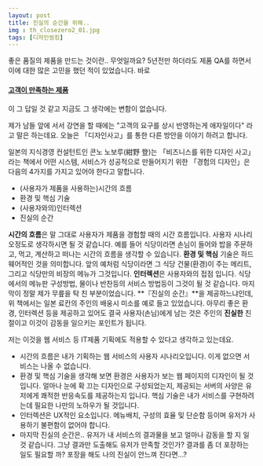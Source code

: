 ```yaml
---
layout: post
title: 진실의 순간을 위해..
img : th_closezero2_01.jpg
tags: [디자인씽킹]
---
```


좋은 품질의 제품을 만드는 것이란.. 무엇일까요? 5년전만 하더라도 제품 QA를 하면서 이에 대한 많은 고민을 했던 적이 있었습니다. 바로 

#### <u>고객이 만족하는 제품</u>

이 그 답일 것 같고 지금도 그 생각에는 변함이 없습니다. 

제가 남들 앞에 서서 강연을 할 때에는 "고객의 요구를 상시 반영하는게 애자일이다" 라고 말은 하는데요. 오늘은 「디자인사고」를 통한 다른 방안을 이야기 하려고 합니다.


일본의 지식경영 컨설턴트인 콘노 노보루(紺野 登)는 「비즈니스를 위한 디자인 사고」라는 책에서 어떤 시스템, 서비스가 성공적으로 만들어지기 위한 「경험의 디자인」은  다음의 4가지를 가지고 있어야 한다고 말합니다.

* (사용자가 제품을 사용하는)시간의 흐름
* 환경 및 핵심 기술
* (사용자와의)인터렉션
* 진실의 순간

**시간의 흐름**은 말 그대로 사용자가 제품을 경험할 때의 시간 흐름입니다. 사용자 시나리오정도로 생각하시면 될 것 같습니다. 예를 들어 식당이라면 손님이 들어와 밥을 주문하고, 먹고, 계산하고 떠나는 시간의 흐름을 생각할 수 있습니다.
**환경 및 핵심** 기술은 하드웨어적인 것을 의미합니다. 앞의 예처럼 식당이라면 그 식당 건물(환경)이 주는 메리트, 그리고 식당만의 비장의 메뉴가 그것입니다.
**인터렉션**은 사용자와의 접점 입니다. 식당에서의 메뉴판 구성방법, 물이나 반찬등의 서비스 방법등이 그것이 될 것 같습니다.
마지막이 정말 제가 무릎을 탁 친 부분이었습니다. **『진실의 순간』**을 제공하느냐인데, 위 책에서는 일본 료칸의 주인의 배웅시 미소를 예로 들고 있었습니다.  아무리 좋은 환경, 인터렉션 등을 제공하고 있어도 결국 사용자(손님)에게 남는 것은 주인의 **진실한** 친절이고 이것이 감동을 일으키는 포인트가 됩니다.

저는 이것을 웹 서비스 등 IT제품 기획에도 적용할 수 있다고 생각하고 있는데요. 


* 시간의 흐름은 내가 기획하는 웹 서비스의 사용자 시나리오입니다. 이게 없으면 서비스는 나올 수 없습니다.
* 환경 및 핵심 기술을 생각해 보면 환경은 사용자가 보는 웹 페이지의 디자인이 될 것입니다. 얼마나 눈에 확 끄는 디자인으로 구성되었는지, 제공되는 서버의 사양은 유저에게 쾌적한 반응속도를 제공하는지 입니다. 핵심 기술은 내가 서비스를 구현하려는데 필요한 나만의 노하우가 될 것입니다.
* 인터렉션은 UX적인 요소입니다. 메뉴배치, 구성의 효율 및 단순함 등이며 유저가 사용하기 불편함이 없어야 합니다.
* 마지막 진실의 순간은.. 유저가 내 서비스의 결과물을 보고 얼마나 감동을 할 지 일 것 같습니다. 그냥 결과만 도출해도 유저가 만족할 것인가? 결과를 좀 더 포장하는 일도 필요할 까? 포장을 해도 나의 진실이 안느껴 진다면...?   


